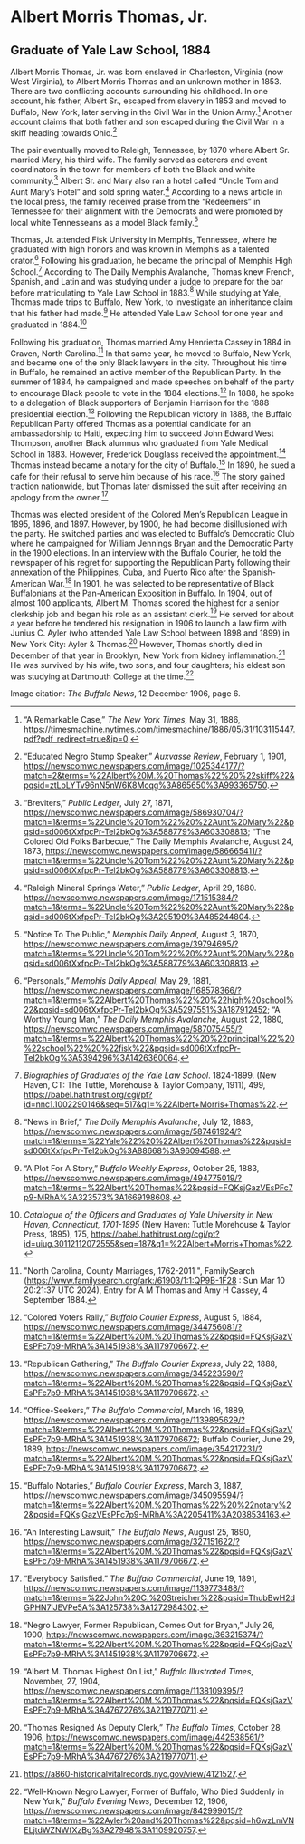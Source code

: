 # Albert Morris Thomas, Jr.
## Graduate of Yale Law School, 1884

Albert Morris Thomas, Jr. was born enslaved in Charleston, Virginia (now West Virginia), to Albert Morris Thomas and an unknown mother in 1853. There are two conflicting accounts surrounding his childhood. In one account, his father, Albert Sr., escaped from slavery in 1853 and moved to Buffalo, New York, later serving in the Civil War in the Union Army.[^1] Another account claims that both father and son escaped during the Civil War in a skiff heading towards Ohio.[^2]   

The pair eventually moved to Raleigh, Tennessee, by 1870 where Albert Sr. married Mary, his third wife. The family served as caterers and event coordinators in the town for members of both the Black and white community.[^3] Albert Sr. and Mary also ran a hotel called “Uncle Tom and Aunt Mary’s Hotel” and sold spring water.[^4] According to a news article in the local press, the family received praise from the “Redeemers” in Tennessee for their alignment with the Democrats and were promoted by local white Tennesseans as a model Black family.[^5] 

Thomas, Jr. attended Fisk University in Memphis, Tennessee, where he graduated with high honors and was known in Memphis as a talented orator.[^6] Following his graduation, he became the principal of Memphis High School.[^7] According to The Daily Memphis Avalanche, Thomas knew French, Spanish, and Latin and was studying under a judge to prepare for the bar before matriculating to Yale Law School in 1883.[^8] While studying at Yale, Thomas made trips to Buffalo, New York, to investigate an inheritance claim that his father had made.[^9] He attended Yale Law School for one  year and graduated in 1884.[^10]  

Following his graduation, Thomas married Amy Henrietta Cassey in 1884 in Craven, North Carolina.[^11] In that same year, he moved to Buffalo, New York, and became one of the only Black lawyers in the city. Throughout his time in Buffalo, he remained an active member of the Republican Party. In the summer of 1884, he campaigned and made speeches on behalf of the party to encourage Black people to vote in the 1884 elections.[^12] In 1888, he spoke to a delegation of Black supporters of Benjamin Harrison for the 1888 presidential election.[^13] Following the Republican victory in 1888, the Buffalo Republican Party offered Thomas as a potential candidate for an ambassadorship to Haiti, expecting him to succeed John Edward West Thompson, another Black alumnus who graduated from Yale Medical School in 1883. However, Frederick Douglass received the appointment.[^14] Thomas instead became a notary for the city of Buffalo.[^15] In 1890, he sued a cafe for their refusal to serve him because of his race.[^16] The story gained traction nationwide, but Thomas later dismissed the suit after receiving an apology from the owner.[^17]  

Thomas was elected president of the Colored Men’s Republican League in 1895, 1896, and 1897. However, by 1900, he had become disillusioned with the party. He switched parties and was elected to Buffalo’s Democratic Club where he campaigned for William Jennings Bryan and the Democratic Party in the 1900 elections. In an interview with the Buffalo Courier, he told the newspaper of his regret for supporting the Republican Party following their annexation of the Philippines, Cuba, and Puerto Rico after the Spanish-American War.[^18] In 1901, he was selected to be representative of Black Buffalonians at the Pan-American Exposition in Buffalo.  In 1904, out of almost 100 applicants, Albert M. Thomas scored the highest for a senior clerkship job and began his role as an assistant clerk.[^19] He served for about a year before he tendered his resignation in 1906 to launch a law firm with Junius C. Ayler (who attended Yale Law School between 1898 and 1899) in New York City: Ayler & Thomas.[^20] However, Thomas shortly died in December of that year in Brooklyn, New York from kidney inflammation.[^21] He was survived by his wife, two sons, and four daughters; his eldest son was studying at Dartmouth College at the time.[^22] 

Image citation: *The Buffalo News*, 12 December 1906, page 6.

[^1]:  “A Remarkable Case,” *The New York Times*, May 31, 1886, https://timesmachine.nytimes.com/timesmachine/1886/05/31/103115447.pdf?pdf_redirect=true&ip=0. 
[^2]:  “Educated Negro Stump Speaker,” *Auxvasse Review*, February 1, 1901, https://newscomwc.newspapers.com/image/1025344177/?match=2&terms=%22Albert%20M.%20Thomas%22%20%22skiff%22&pqsid=ztLoLYTv96nN5nW6K8Mcqg%3A865650%3A993365750. 
[^3]:  “Breviters,” *Public Ledger*, July 27, 1871, https://newscomwc.newspapers.com/image/586930704/?match=1&terms=%22Uncle%20Tom%22%20%22Aunt%20Mary%22&pqsid=sd006tXxfpcPr-Tel2bkOg%3A588779%3A603308813; “The Colored Old Folks Barbecue,” The Daily Memphis Avalanche, August 24, 1873, https://newscomwc.newspapers.com/image/586665411/?match=1&terms=%22Uncle%20Tom%22%20%22Aunt%20Mary%22&pqsid=sd006tXxfpcPr-Tel2bkOg%3A588779%3A603308813. 
[^4]:  “Raleigh Mineral Springs Water,” *Public Ledger*, April 29, 1880. https://newscomwc.newspapers.com/image/171515384/?match=1&terms=%22Uncle%20Tom%22%20%22Aunt%20Mary%22&pqsid=sd006tXxfpcPr-Tel2bkOg%3A295190%3A485244804. 
[^5]:  “Notice To The Public,” *Memphis Daily Appeal*, August 3, 1870, https://newscomwc.newspapers.com/image/39794695/?match=1&terms=%22Uncle%20Tom%22%20%22Aunt%20Mary%22&pqsid=sd006tXxfpcPr-Tel2bkOg%3A588779%3A603308813. 
[^6]:  “Personals,” *Memphis Daily Appeal*, May 29, 1881, https://newscomwc.newspapers.com/image/168578366/?match=1&terms=%22Albert%20Thomas%22%20%22high%20school%22&pqsid=sd006tXxfpcPr-Tel2bkOg%3A5297551%3A187912452; “A Worthy Young Man,” *The Daily Memphis Avalanche*, August 22, 1880, https://newscomwc.newspapers.com/image/587075455/?match=1&terms=%22Albert%20Thomas%22%20%22principal%22%20%22school%22%20%22fisk%22&pqsid=sd006tXxfpcPr-Tel2bkOg%3A5394296%3A1426360064.   
[^7]:  *Biographies of Graduates of the Yale Law School*. 1824-1899. (New Haven, CT: The Tuttle, Morehouse & Taylor Company, 1911), 499, https://babel.hathitrust.org/cgi/pt?id=nnc1.1002290146&seq=517&q1=%22Albert+Morris+Thomas%22. 
[^8]:  “News in Brief,” *The Daily Memphis Avalanche*, July 12, 1883, https://newscomwc.newspapers.com/image/587461924/?match=1&terms=%22Yale%22%20%22Albert%20Thomas%22&pqsid=sd006tXxfpcPr-Tel2bkOg%3A88668%3A96094588. 
[^9]:  “A Plot For A Story,” *Buffalo Weekly Express*, October 25, 1883, https://newscomwc.newspapers.com/image/494775019/?match=1&terms=%22Albert%20Thomas%22&pqsid=FQKsjGazVEsPFc7p9-MRhA%3A323573%3A1669198608. 
[^10]:  *Catalogue of the Officers and Graduates of Yale University in New Haven, Connecticut, 1701-1895* (New Haven: Tuttle Morehouse & Taylor Press, 1895), 175, https://babel.hathitrust.org/cgi/pt?id=uiug.30112112072555&seq=187&q1=%22Albert+Morris+Thomas%22. 
[^11]:  "North Carolina, County Marriages, 1762-2011 ", FamilySearch (https://www.familysearch.org/ark:/61903/1:1:QP9B-1F28 : Sun Mar 10 20:21:37 UTC 2024), Entry for A M Thomas and Amy H Cassey, 4 September 1884.
[^12]:  “Colored Voters Rally,” *Buffalo Courier Express*, August 5, 1884, https://newscomwc.newspapers.com/image/344756081/?match=1&terms=%22Albert%20M.%20Thomas%22&pqsid=FQKsjGazVEsPFc7p9-MRhA%3A1451938%3A1179706672. 
[^13]:  “Republican Gathering,” *The Buffalo Courier Express*, July 22, 1888, https://newscomwc.newspapers.com/image/345223590/?match=1&terms=%22Albert%20M.%20Thomas%22&pqsid=FQKsjGazVEsPFc7p9-MRhA%3A1451938%3A1179706672.   
[^14]:  “Office-Seekers,” *The Buffalo Commercial*, March 16, 1889, https://newscomwc.newspapers.com/image/1139895629/?match=1&terms=%22Albert%20M.%20Thomas%22&pqsid=FQKsjGazVEsPFc7p9-MRhA%3A1451938%3A1179706672; Buffalo Courier, June 29, 1889, https://newscomwc.newspapers.com/image/354217231/?match=1&terms=%22Albert%20M.%20Thomas%22&pqsid=FQKsjGazVEsPFc7p9-MRhA%3A1451938%3A1179706672.   
[^15]:  “Buffalo Notaries,” *Buffalo Courier Express*, March 3, 1887, https://newscomwc.newspapers.com/image/345095594/?match=1&terms=%22Albert%20M.%20Thomas%22%20%22notary%22&pqsid=FQKsjGazVEsPFc7p9-MRhA%3A2205411%3A2038534163. 
[^16]:  “An Interesting Lawsuit,” *The Buffalo News*, August 25, 1890, https://newscomwc.newspapers.com/image/327151622/?match=1&terms=%22Albert%20M.%20Thomas%22&pqsid=FQKsjGazVEsPFc7p9-MRhA%3A1451938%3A1179706672. 
[^17]:  “Everybody Satisfied.” *The Buffalo Commercial*, June 19, 1891, https://newscomwc.newspapers.com/image/1139773488/?match=1&terms=%22John%20C.%20Streicher%22&pqsid=ThubBwH2dGPHN7iJEVPe5A%3A125738%3A1272984302. 
[^18]:  “Negro Lawyer, Former Republican, Comes Out for Bryan,” July 26, 1900, https://newscomwc.newspapers.com/image/363215374/?match=1&terms=%22Albert%20M.%20Thomas%22&pqsid=FQKsjGazVEsPFc7p9-MRhA%3A1451938%3A1179706672. 
[^19]:  “Albert M. Thomas Highest On List,” *Buffalo Illustrated Times*, November, 27, 1904, https://newscomwc.newspapers.com/image/1138109395/?match=1&terms=%22Albert%20M.%20Thomas%22&pqsid=FQKsjGazVEsPFc7p9-MRhA%3A4767276%3A2119770711. 
[^20]:  “Thomas Resigned As Deputy Clerk,” *The Buffalo Times*, October 28, 1906, https://newscomwc.newspapers.com/image/442538561/?match=1&terms=%22Albert%20M.%20Thomas%22&pqsid=FQKsjGazVEsPFc7p9-MRhA%3A4767276%3A2119770711. 
[^21]:  https://a860-historicalvitalrecords.nyc.gov/view/4121527. 
[^22]:  “Well-Known Negro Lawyer, Former of Buffalo, Who Died Suddenly in New York,” *Buffalo Evening News*, December 12, 1906, https://newscomwc.newspapers.com/image/842999015/?match=1&terms=%22Ayler%20and%20Thomas%22&pqsid=h6wzLmVNELjtdWZNWfXzBg%3A27948%3A1109920757.  


